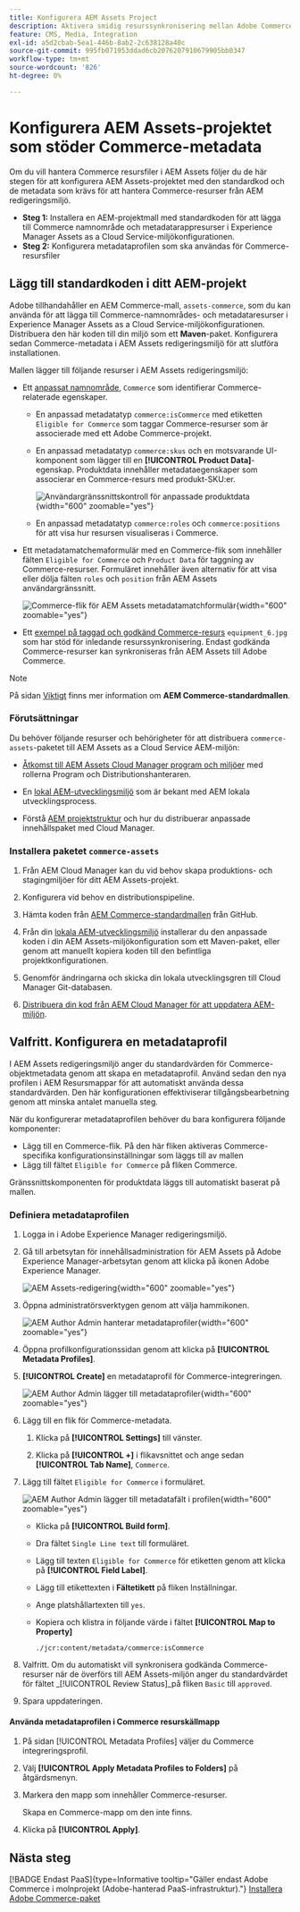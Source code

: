 ```yaml
---
title: Konfigurera AEM Assets Project
description: Aktivera smidig resurssynkronisering mellan Adobe Commerce och AEM Assets genom att lägga till de metadata som krävs för integreringen.
feature: CMS, Media, Integration
exl-id: a5d2cbab-5ea1-446b-8ab2-2c638128a40c
source-git-commit: 995fb071953ddad6cb2076207910679905bb0347
workflow-type: tm+mt
source-wordcount: '826'
ht-degree: 0%

---
```


# Konfigurera AEM Assets-projektet som stöder Commerce-metadata

Om du vill hantera Commerce resursfiler i AEM Assets följer du de här stegen för att konfigurera AEM Assets-projektet med den standardkod och de metadata som krävs för att hantera Commerce-resurser från AEM redigeringsmiljö.

* **Steg 1:** Installera en AEM-projektmall med standardkoden för att lägga till Commerce namnområde och metadatarappresurser i Experience Manager Assets as a Cloud Service-miljökonfigurationen.
* **Steg 2:** Konfigurera metadataprofilen som ska användas för Commerce-resursfiler

## Lägg till standardkoden i ditt AEM-projekt

Adobe tillhandahåller en AEM Commerce-mall, `assets-commerce`, som du kan använda för att lägga till Commerce-namnområdes- och metadataresurser i Experience Manager Assets as a Cloud Service-miljökonfigurationen. Distribuera den här koden till din miljö som ett **Maven**-paket. Konfigurera sedan Commerce-metadata i AEM Assets redigeringsmiljö för att slutföra installationen.

Mallen lägger till följande resurser i AEM Assets redigeringsmiljö:

* Ett [anpassat namnområde](https://github.com/ankumalh/assets-commerce/blob/main/ui.config/jcr_root/apps/commerce/config/org.apache.sling.jcr.repoinit.RepositoryInitializer~commerce-namespaces.cfg.json), `Commerce` som identifierar Commerce-relaterade egenskaper.

   * En anpassad metadatatyp `commerce:isCommerce` med etiketten `Eligible for Commerce` som taggar Commerce-resurser som är associerade med ett Adobe Commerce-projekt.

   * En anpassad metadatatyp `commerce:skus` och en motsvarande UI-komponent som lägger till en **[!UICONTROL Product Data]**-egenskap. Produktdata innehåller metadataegenskaper som associerar en Commerce-resurs med produkt-SKU:er.

     ![Användargränssnittskontroll för anpassade produktdata](../assets/aem-commerce-sku-metadata-fields-from-template.png){width="600" zoomable="yes"}

   * En anpassad metadatatyp `commerce:roles` och `commerce:positions` för att visa hur resursen visualiseras i Commerce.

* Ett metadatamatchemaformulär med en Commerce-flik som innehåller fälten `Eligible for Commerce` och `Product Data` för taggning av Commerce-resurser. Formuläret innehåller även alternativ för att visa eller dölja fälten `roles` och `position` från AEM Assets användargränssnitt.

  ![Commerce-flik för AEM Assets metadatamatchformulär](../assets/assets-configure-metadata-schema-form-editor.png){width="600" zoomable="yes"}

* Ett [exempel på taggad och godkänd Commerce-resurs](https://github.com/ankumalh/assets-commerce/blob/main/ui.content/src/main/content/jcr_root/content/dam/wknd/en/activities/hiking/equipment_6.jpg/.content.xml) `equipment_6.jpg` som har stöd för inledande resurssynkronisering. Endast godkända Commerce-resurser kan synkroniseras från AEM Assets till Adobe Commerce.

>[!NOTE]
>
> På sidan [Viktigt](https://github.com/ankumalh/assets-commerce) finns mer information om **AEM Commerce-standardmallen**.

### Förutsättningar

Du behöver följande resurser och behörigheter för att distribuera `commerce-assets`-paketet till AEM Assets as a Cloud Service AEM-miljön:

* [Åtkomst till AEM Assets Cloud Manager program och miljöer](https://experienceleague.adobe.com/en/docs/experience-manager-cloud-service/content/onboarding/journey/cloud-manager#access-sysadmin-bo) med rollerna Program och Distributionshanteraren.

* En [lokal AEM-utvecklingsmiljö](https://experienceleague.adobe.com/en/docs/experience-manager-learn/cloud-service/local-development-environment-set-up/overview) som är bekant med AEM lokala utvecklingsprocess.

* Förstå [AEM projektstruktur](https://experienceleague.adobe.com/en/docs/experience-manager-cloud-service/content/implementing/developing/aem-project-content-package-structure) och hur du distribuerar anpassade innehållspaket med Cloud Manager.

### Installera paketet `commerce-assets`

1. Från AEM Cloud Manager kan du vid behov skapa produktions- och stagingmiljöer för ditt AEM Assets-projekt.

1. Konfigurera vid behov en distributionspipeline.

1. Hämta koden från [AEM Commerce-standardmallen](https://github.com/ankumalh/assets-commerce) från GitHub.

1. Från din [lokala AEM-utvecklingsmiljö](https://experienceleague.adobe.com/en/docs/experience-manager-learn/cloud-service/local-development-environment-set-up/overview) installerar du den anpassade koden i din AEM Assets-miljökonfiguration som ett Maven-paket, eller genom att manuellt kopiera koden till den befintliga projektkonfigurationen.

1. Genomför ändringarna och skicka din lokala utvecklingsgren till Cloud Manager Git-databasen.

1. [Distribuera din kod från AEM Cloud Manager för att uppdatera AEM-miljön](https://experienceleague.adobe.com/en/docs/experience-manager-cloud-service/content/implementing/using-cloud-manager/deploy-code#deploying-code-with-cloud-manager).

## Valfritt. Konfigurera en metadataprofil

I AEM Assets redigeringsmiljö anger du standardvärden för Commerce-objektmetadata genom att skapa en metadataprofil. Använd sedan den nya profilen i AEM Resursmappar för att automatiskt använda dessa standardvärden. Den här konfigurationen effektiviserar tillgångsbearbetning genom att minska antalet manuella steg.

När du konfigurerar metadataprofilen behöver du bara konfigurera följande komponenter:

* Lägg till en Commerce-flik. På den här fliken aktiveras Commerce-specifika konfigurationsinställningar som läggs till av mallen
* Lägg till fältet `Eligible for Commerce` på fliken Commerce.

Gränssnittskomponenten för produktdata läggs till automatiskt baserat på mallen.

### Definiera metadataprofilen

1. Logga in i Adobe Experience Manager redigeringsmiljö.

1. Gå till arbetsytan för innehållsadministration för AEM Assets på Adobe Experience Manager-arbetsytan genom att klicka på ikonen Adobe Experience Manager.

   ![AEM Assets-redigering](../assets/aem-assets-authoring.png){width="600" zoomable="yes"}

1. Öppna administratörsverktygen genom att välja hammikonen.

   ![AEM Author Admin hanterar metadataprofiler](../assets/aem-manage-metadata-profiles.png){width="600" zoomable="yes"}

1. Öppna profilkonfigurationssidan genom att klicka på **[!UICONTROL Metadata Profiles]**.

1. **[!UICONTROL Create]** en metadataprofil för Commerce-integreringen.

   ![AEM Author Admin lägger till metadataprofiler](../assets/aem-create-metadata-profile.png){width="600" zoomable="yes"}

1. Lägg till en flik för Commerce-metadata.

   1. Klicka på **[!UICONTROL Settings]** till vänster.

   1. Klicka på **[!UICONTROL +]** i flikavsnittet och ange sedan **[!UICONTROL Tab Name]**, `Commerce`.

1. Lägg till fältet `Eligible for Commerce` i formuläret.

   ![AEM Author Admin lägger till metadatafält i profilen](../assets/aem-edit-metadata-profile-fields.png){width="600" zoomable="yes"}

   * Klicka på **[!UICONTROL Build form]**.

   * Dra fältet `Single Line text` till formuläret.

   * Lägg till texten `Eligible for Commerce` för etiketten genom att klicka på **[!UICONTROL Field Label]**.

   * Lägg till etikettexten i **Fältetikett** på fliken Inställningar.

   * Ange platshållartexten till `yes`.

   * Kopiera och klistra in följande värde i fältet **[!UICONTROL Map to Property]**

     ```terminal
     ./jcr:content/metadata/commerce:isCommerce
     ```

1. Valfritt. Om du automatiskt vill synkronisera godkända Commerce-resurser när de överförs till AEM Assets-miljön anger du standardvärdet för fältet _[!UICONTROL Review Status]_på fliken `Basic` till `approved`.

1. Spara uppdateringen.

#### Använda metadataprofilen i Commerce resurskällmapp

1. På sidan [!UICONTROL  Metadata Profiles] väljer du Commerce integreringsprofil.

1. Välj **[!UICONTROL Apply Metadata Profiles to Folders]** på åtgärdsmenyn.

1. Markera den mapp som innehåller Commerce-resurser.

   Skapa en Commerce-mapp om den inte finns.

1. Klicka på **[!UICONTROL Apply]**.

## Nästa steg

[!BADGE Endast PaaS]{type=Informative tooltip="Gäller endast Adobe Commerce i molnprojekt (Adobe-hanterad PaaS-infrastruktur)."} [Installera Adobe Commerce-paket](configure-commerce.md)
